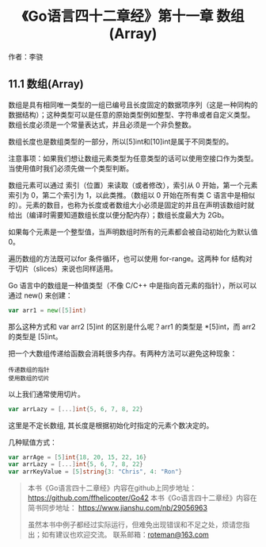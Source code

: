 # <center>《Go语言四十二章经》第十一章 数组(Array)</center>

作者：李骁

## 11.1 数组(Array)

数组是具有相同唯一类型的一组已编号且长度固定的数据项序列（这是一种同构的数据结构）；这种类型可以是任意的原始类型例如整型、字符串或者自定义类型。数组长度必须是一个常量表达式，并且必须是一个非负整数。

数组长度也是数组类型的一部分，所以[5]int和[10]int是属于不同类型的。

注意事项：如果我们想让数组元素类型为任意类型的话可以使用空接口作为类型。当使用值时我们必须先做一个类型判断。

数组元素可以通过 索引（位置）来读取（或者修改），索引从 0 开始，第一个元素索引为 0，第二个索引为 1，以此类推。（数组以 0 开始在所有类 C 语言中是相似的）。元素的数目，也称为长度或者数组大小必须是固定的并且在声明该数组时就给出（编译时需要知道数组长度以便分配内存）；数组长度最大为 2Gb。

如果每个元素是一个整型值，当声明数组时所有的元素都会被自动初始化为默认值 0。

遍历数组的方法既可以for 条件循环，也可以使用 for-range。这两种 for 结构对于切片（slices）来说也同样适用。

Go 语言中的数组是一种值类型（不像 C/C++ 中是指向首元素的指针），所以可以通过 new() 来创建：

```Go
var arr1 = new([5]int)
```
那么这种方式和 var arr2 [5]int 的区别是什么呢？arr1 的类型是 *[5]int，而 arr2的类型是 [5]int。

把一个大数组传递给函数会消耗很多内存。有两种方法可以避免这种现象：

    传递数组的指针
    使用数组的切片

以上我们通常使用切片。

```Go
var arrLazy = [...]int{5, 6, 7, 8, 22}   
```
这里是不定长数组, 其长度是根据初始化时指定的元素个数决定的。

几种赋值方式：

```Go
var arrAge = [5]int{18, 20, 15, 22, 16}
var arrLazy = [...]int{5, 6, 7, 8, 22}
var arrKeyValue = [5]string{3: "Chris", 4: "Ron"}
```

>本书《Go语言四十二章经》内容在github上同步地址：https://github.com/ffhelicopter/Go42
>本书《Go语言四十二章经》内容在简书同步地址：  https://www.jianshu.com/nb/29056963
>
>虽然本书中例子都经过实际运行，但难免出现错误和不足之处，烦请您指出；如有建议也欢迎交流。
>联系邮箱：roteman@163.com
